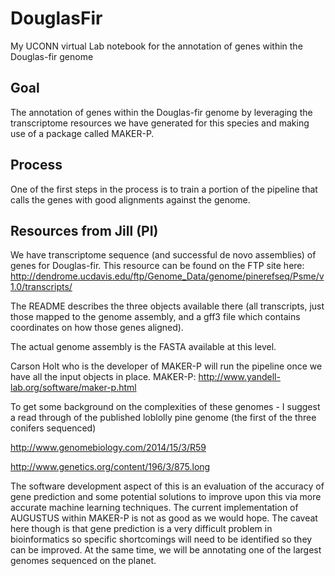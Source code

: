 # DouglasFir
My UCONN virtual Lab notebook for the annotation of genes within the Douglas-fir genome 

## Goal
The annotation of genes within the Douglas-fir genome by leveraging the transcriptome resources we have generated for this species and making use of a package called MAKER-P. 

## Process
One of the first steps in the process is to train a portion of the pipeline that calls the genes with good alignments against the genome.


## Resources from Jill (PI)
We have transcriptome sequence (and successful de novo assemblies) of genes for Douglas-fir.  This resource can be found on the FTP site here:
http://dendrome.ucdavis.edu/ftp/Genome_Data/genome/pinerefseq/Psme/v1.0/transcripts/

The README describes the three objects available there (all transcripts, just those mapped to the genome assembly, and a gff3 file which contains coordinates on how those genes aligned).

The actual genome assembly is the FASTA available at this level.

Carson Holt who is the developer of MAKER-P will run the pipeline once we have all the input objects in place.
MAKER-P: http://www.yandell-lab.org/software/maker-p.html

To get some background on the complexities of these genomes - I suggest a read through of the published loblolly pine genome (the first of the three conifers sequenced)

http://www.genomebiology.com/2014/15/3/R59

http://www.genetics.org/content/196/3/875.long

The software development aspect of this is an evaluation of the accuracy of gene prediction and some potential solutions to improve upon this via more accurate machine learning techniques.  The current implementation of AUGUSTUS within MAKER-P is not as good as we would hope.  The caveat here though is that gene prediction is a very difficult problem in bioinformatics so specific shortcomings will need to be identified so they can be improved.  At the same time, we will be annotating one of the largest genomes sequenced on the planet.
